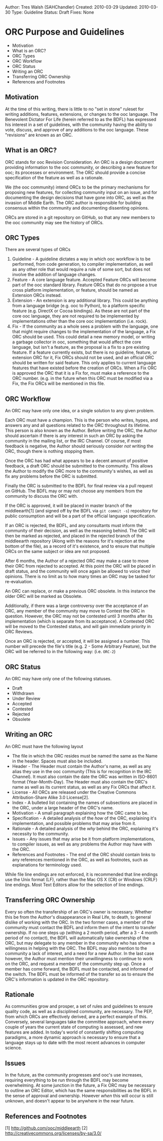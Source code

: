 
Author:   Tres Walsh (SAHChandler)
Created:  2010-03-29
Updated:  2010-03-30
Type:     Guideline
Status:   Draft
Fixes:    None

ORC Purpose and Guidelines
==========================

   + Motivation
   + What is an ORC?
   + ORC Types
   + ORC Workflow
   + ORC Status
   + Writing an ORC
   + Transferring ORC Ownership
   + References and Footnotes


Motivation
----------

At the time of this writing, there is little to no "set in stone" ruleset for writing additions, features, extensions, or changes to the ooc language. The Benevolent Dictator For Life (herein referred to as the BDFL) has expressed his interest in a set of guidelines, with the community having the ability to vote, discuss, and approve of any additions to the ooc language. These "revisions" are known as an ORC.


What is an ORC?
---------------

ORC stands for ooc Revision Consideration. An ORC is a design document providing information to the ooc community, or describing a new feature for ooc; its processes or environment. The ORC should provide a concise specification of the feature as well as a rationale.

We (the ooc community) intend ORCs to be the primary mechanisms for proposing new features, for collecting community input on an issue, and for documenting the design decisions that have gone into ORC, as well as the invasion of Middle Earth. The ORC author is responsible for building consensus within the community and documenting dissenting opinions.

ORCs are stored in a git repository on GitHub, so that any new members to the ooc community may see the history of ORCs.


ORC Types
---------

There are several types of ORCs

   1. Guideline - A guideline dictates a way in which ooc workflow is to be performed, from code generation, to compiler implementation, as well as any other role that would require a rule of some sort, but does not involve the addition of language changes. 
   2. Feature   - A core language feature. Accepted Feature ORCs will become part of the ooc standard library. Feature ORCs that do no propose a true cross platform implementation, or feature, should be named as Extension ORCs instead.
   3. Extension - An extension is any additional library. This could be anything from a language bridge (e.g. ooc to Python), to a platform specific feature (e.g. DirectX or Cocoa bindings). As these are not part of the core ooc language, they are not required to be implemented by implementations other than the core ooc implementation (i.e. rock).
   4. Fix       - If the community as a whole sees a problem with the language, one that might require changes to the implementation of the language, a Fix ORC should be used. This could detail a new memory model, or writing a garbage collector in ooc, something that would affect the core language, but isn't a feature, as the proposal is a fix to a pre existing feature. If a feature currently exists, but there is no guideline, feature, or extension ORC for it, Fix ORCs should not be used, and an official ORC should be written for said feature. This only applies to current language features that have existed before the creation of ORCs. When a Fix ORC is approved the ORC that it is a Fix for, must make a reference to the ORC number. (e.g. in the future when this ORC must be modified via a Fix, the Fix ORCs will be mentioned in this file.


ORC Workflow
------------

An ORC may have only one idea, or a single solution to any given problem.

Each ORC must have a champion. This is the person who writes, hypes, and answers any and all questions related to the ORC throughout its lifetime. This person is also known as the Author. Before writing the ORC, the Author should ascertain if there is any interest in such an ORC by asking the community in the mailing list, or the IRC Channel. Of course, if most feedback is negative, the Author should seriously consider *not* writing the ORC, though there is nothing stopping them.

Once the ORC has had what appears to be a decent amount of positive feedback, a draft ORC should be submitted to the community. This allows the Author to modify the ORC more to the community's wishes, as well as fix any problems before the ORC is submitted. 

Finally the ORC is submitted to the BDFL for final review via a pull request on GitHub. The BDFL may or may not choose any members from the community to discuss the ORC with.

If the ORC is approved, it will be placed in master branch of the middleearth[1] (and signed off by the BDFL via `git commit -s`) repository for public consumption and will be a part of the official language specification.

If an ORC is rejected, the BDFL, and any consultants must inform the community of their decision, as well as the reasoning behind. The ORC will then be marked as rejected, and placed in the rejected branch of the middleearth repository (Along with the reasons for it's rejection at the bottom of the file), as a record of it's existence, and to ensure that multiple ORCs on the same subject or idea are not proposed. 

After 6 months, the Author of a rejected ORC may make a case to move their ORC from rejected to accepted. At this point the ORC will be placed in draft status, and the community will once again be allowed to voice their opinions. There is no limit as to how many times an ORC may be tasked for re-evaluation. 

An ORC can replace, or make a previous ORC obsolete. In this instance the older ORC will be marked as Obsolete.

Additionally, if there was a large controversy over the acceptance of an ORC, any member of the community may move to Contest the ORC in question. However, the ORC may not be contested until 3 months after its implementation (which is separate from its acceptance). A Contested ORC will be moved to the Contested status, and will gain immediate priority in ORC Reviews. 

Once an ORC is rejected, or accepted, it will be assigned a number. This number will precede the file's title (e.g. 2 - Some Arbitrary Feature), but the ORC will be referred to in the following way: (i.e. `ORC-2`)


ORC Status
----------

An ORC may have only one of the following statuses.

 * Draft
 * Withdrawn
 * Under Review
 * Accepted
 * Contested
 * Rejected
 * Obsolete


Writing an ORC
--------------

An ORC must have the following layout

 * The file in which the ORC resides must be named the same as the Name in the header. Spaces must also be included.
 * Header - The Header must contain the Author's name, as well as any alias they use in the ooc community (This is for recognition in the IRC Channel). It must also contain the date the ORC was written in ISO-8601 format (Year-Month-Day). The Header must also contain the ORC's name as well as its current status, as well as any Fix ORCs that affect it.
 * License - All ORCs are released under the Creative Commons Attribution-Share Alike 3.0 License[2].
 * Index - A bulleted list containing the names of subsections are placed in the ORC, under a large header of the ORC's name.
 * Motivation - A small paragraph explaining how the ORC came to be.
 * Specification - A detailed analysis of the *how* of the ORC, explaining it's implementation, and possible problems that may arise from it.
 * Rationale - A detailed analysis of the *why* behind the ORC, explaining it's necessity to the community.
 * Issues - Any issues that may arise be it from platform implementations, to compiler issues, as well as any problems the Author may have with the ORC.
 * References and Footnotes - The end of the ORC should contain links to any references mentioned in the ORC, as well as footnotes, such as explanations for terminology used.

While file line endings are not enforced, it is recommended that line endings use the Unix format (LF), rather than the Mac OS X (CR) or Windows (CRLF) line endings. Most Text Editors allow for the selection of line endings.


Transferring ORC Ownership
--------------------------

Every so often the transfership of an ORC's owner is necessary. Whether this be from the Author's disappearance in Real Life, to death, to general dislike of working with the ORC. In the two former cases, a member of the community must contact the BDFL and inform them of the intent to transfer ownership. If no one steps up (withing a 2 month period, after a 3 - 4 month period of no contact), the BDFL will automatically take ownership of the ORC, but may delegate to any member in the community who has shown a willingness in helping with the ORC. The BDFL may also mention to the community a lack of interest, and a need for a new Author. In the last case however, the Author must mention their unwillingness to continue to work on the ORC, and request a member of the community step up. Once a member has come forward, the BDFL must be contacted, and informed of the switch. The BDFL must be informed of the transfer so as to ensure the ORC's information is updated in the ORC repository.


Rationale
---------

As communities grow and prosper, a set of rules and guidelines to ensure quality code, as well as a disciplined community, are necessary. The PEP, from which ORCs are effectively derived, are a perfect example of this. Conversely, several languages take the committee approach, where every couple of years the current state of computing is assessed, and new features are added. In today's world of constantly shifting computing paradigms, a more dynamic approach is necessary to ensure that a language stays up to date with the most recent advances in computer science.

Issues
------

In the future, as the community progresses and ooc's use increases, requiring everything to be run through the BDFL may become overwhelming. At some junction in the future, a Fix ORC may be necessary to outline an ORC Editor, which has the same responsibilities as the BDFL in the sense of approval and ownership. However *when* this will occur is still unknown, and doesn't appear to be anywhere in the near future. 


References and Footnotes
------------------------

[1] http://github.com/ooc/middleearth
[2] http://creativecommons.org/licenses/by-sa/3.0/
